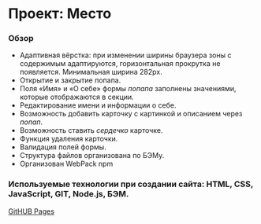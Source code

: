 # Проект: Место

### Обзор

* Адаптивная вёрстка: при изменении ширины браузера зоны с содержимым адаптируются, горизонтальная прокрутка не появляется. Минимальная ширина 282px.  
* Открытие и закрытие попапа.
* Поля «Имя» и «О себе» формы *попапа* заполнены значениями, которые отображаются в секции.
* Редактирование имени и информации о себе.
* Возможность добавить карточку с картинкой и описанием через *попап*.
* Возможность ставить *сердечко* карточке.
* Функция удаления карточки.
* Валидация полей формы.
* Структура файлов организована по БЭМу.
* Организован WebPack npm

### Используемые технологии при создании сайта: HTML, CSS, JavaScript, GIT, Node.js, БЭМ.

[GitHUB Pages](https://gomyranovivan.github.io/mesto/)